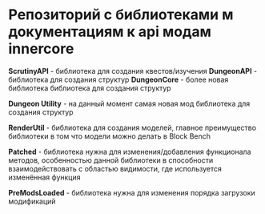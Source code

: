 # Репозиторий с библиотеками м документациям к api модам innercore 

**ScrutinyAPI** - библиотека для создания квестов/изучения 
**DungeonAPI** - библиотека для создания структур 
**DungeonCore** - более новая библиотека библиотека для создания структур 

**Dungeon Utility** - на данный момент самая новая мод библиотека для создания структур 

**RenderUtil** - библиотека для создания моделей, главное преимущество библиотеки в том что модели можно делать в Block Bench 

**Patched** - библиотека нужна для изменения/добавления функционала методов, особенностью данной библиотеки в способности взаимодействовать с областью видимости, где используется изменённая функция

**PreModsLoaded** - библиотека нужна для изменения порядка загрузоки модификаций 